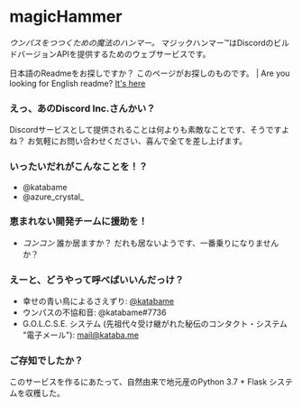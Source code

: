 # magicHammer
_ウンパスをつつくための魔法のハンマー。_
マジックハンマー™はDiscordのビルドバージョンAPIを提供するためのウェブサービスです。

日本語のReadmeをお探しですか？ このページがお探しのものです。 | Are you looking for English readme? [It's here](readme.md)

### えっ、あのDiscord Inc.さんかい？
Discordサービスとして提供されることは何よりも素敵なことです、そうですよね？
お気軽にお問い合わせください、喜んで全てを差し上げます。

### いったいだれがこんなことを！？
* @katabame
* @azure\_crystal\_

### 恵まれない開発チームに援助を！
* *コンコン* 誰か居ますか？ だれも居ないようです、一番乗りになりませんか？

### えーと、どうやって呼べばいいんだっけ？
* 幸せの青い鳥によるさえずり: [@katabame](https://twitter.com/katabame)
* ウンパスの不協和音: @katabame#7736
* G.O.L.C.S.E. システム (先祖代々受け継がれた秘伝のコンタクト・システム "電子メール"): [mail@kataba.me](mailto://mail@kataba.me)

### ご存知でしたか？
このサービスを作るにあたって、自然由来で地元産のPython 3.7 + Flask システムを収穫した。

